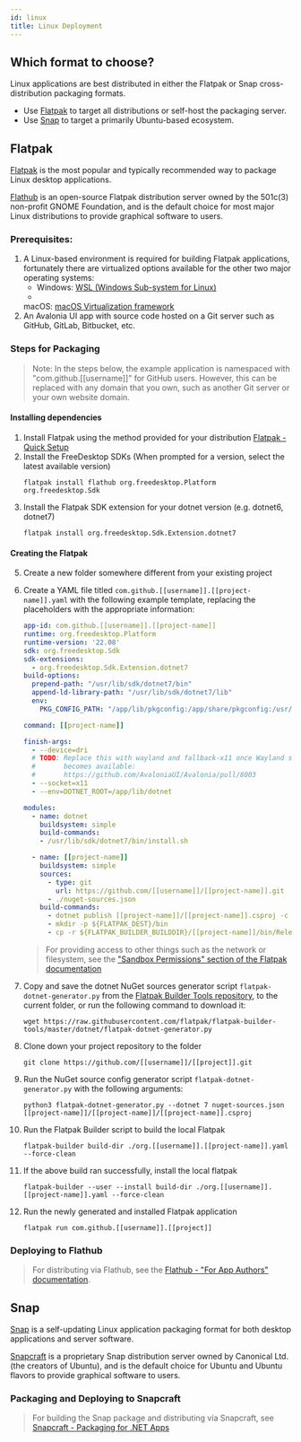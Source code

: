```yaml
---
id: linux
title: Linux Deployment
---
```


## Which format to choose?

Linux applications are best distributed in either the Flatpak or Snap cross-distribution packaging formats.

- Use [Flatpak](https://flatpak.org) to target all distributions or self-host the packaging server.
- Use [Snap](https://snapcraft.io/about) to target a primarily Ubuntu-based ecosystem.

## Flatpak

[Flatpak](https://flatpak.org) is the most popular and typically recommended way to package Linux desktop applications.

[Flathub](https://flathub.org/) is an open-source Flatpak distribution server owned by the 501c(3) non-profit GNOME
Foundation, and
is the default choice for most major Linux distributions to provide graphical software to users.

### Prerequisites:

1. A Linux-based environment is required for building Flatpak applications, fortunately there are virtualized options
   available for the other two major operating systems:
    - Windows: [WSL (Windows Sub-system for Linux)](https://learn.microsoft.com/en-us/windows/wsl/about)
    -
   macOS: [macOS Virtualization framework](https://developer.apple.com/documentation/virtualization/running_gui_linux_in_a_virtual_machine_on_a_mac)
2. An Avalonia UI app with source code hosted on a Git server such as GitHub, GitLab, Bitbucket, etc.

### Steps for Packaging

> Note: In the steps below, the example application is namespaced with "com.github.[[username]]" for GitHub users.
> However, this can be replaced with any domain that you own, such as another Git server or your own website domain.

#### Installing dependencies

1. Install Flatpak using the method provided for your distribution [Flatpak - Quick Setup](https://flatpak.org/setup/)
2. Install the FreeDesktop SDKs (When prompted for a version, select the latest available version)
    ```shell
    flatpak install flathub org.freedesktop.Platform org.freedesktop.Sdk
    ```
3. Install the Flatpak SDK extension for your dotnet version (e.g. dotnet6, dotnet7)
    ```shell
    flatpak install org.freedesktop.Sdk.Extension.dotnet7
    ```

#### Creating the Flatpak

5. Create a new folder somewhere different from your existing project
6. Create a YAML file titled `com.github.[[username]].[[project-name]].yaml` with the following example template,
   replacing the placeholders with the appropriate information:
    ```yaml
    app-id: com.github.[[username]].[[project-name]]
    runtime: org.freedesktop.Platform
    runtime-version: '22.08'
    sdk: org.freedesktop.Sdk
    sdk-extensions:
      - org.freedesktop.Sdk.Extension.dotnet7
    build-options:
      prepend-path: "/usr/lib/sdk/dotnet7/bin"
      append-ld-library-path: "/usr/lib/sdk/dotnet7/lib"
      env:
        PKG_CONFIG_PATH: "/app/lib/pkgconfig:/app/share/pkgconfig:/usr/lib/pkgconfig:/usr/share/pkgconfig:/usr/lib/sdk/dotnet7/lib/pkgconfig"
    
    command: [[project-name]]
    
    finish-args:  
      - --device=dri
      # TODO: Replace this with wayland and fallback-x11 once Wayland support
      #       becomes available:
      #       https://github.com/AvaloniaUI/Avalonia/pull/8003
      - --socket=x11
      - --env=DOTNET_ROOT=/app/lib/dotnet
    
    modules:
      - name: dotnet
        buildsystem: simple
        build-commands:
        - /usr/lib/sdk/dotnet7/bin/install.sh
    
      - name: [[project-name]]
        buildsystem: simple
        sources:
          - type: git
            url: https://github.com/[[username]]/[[project-name]].git
          - ./nuget-sources.json
        build-commands:
          - dotnet publish [[project-name]]/[[project-name]].csproj -c Release --no-self-contained --source ./nuget-sources
          - mkdir -p ${FLATPAK_DEST}/bin
          - cp -r ${FLATPAK_BUILDER_BUILDDIR}/[[project-name]]/bin/Release/net7.0/publish/* ${FLATPAK_DEST}/bin
    ```

   > For providing access to other things such as the network or filesystem, see
   the ["Sandbox Permissions" section of the Flatpak documentation](https://docs.flatpak.org/en/latest/sandbox-permissions.html)

7. Copy and save the dotnet NuGet sources generator script `flatpak-dotnet-generator.py` from
   the [Flatpak Builder Tools repository](https://github.com/flatpak/flatpak-builder-tools), to the current folder, or
   run the following command to download it:
    ```shell
    wget https://raw.githubusercontent.com/flatpak/flatpak-builder-tools/master/dotnet/flatpak-dotnet-generator.py
    ```
8. Clone down your project repository to the folder
    ```shell
    git clone https://github.com/[[username]]/[[project]].git
    ```
9. Run the NuGet source config generator script `flatpak-dotnet-generator.py` with the following arguments:
    ```shell
    python3 flatpak-dotnet-generator.py --dotnet 7 nuget-sources.json [[project-name]]/[[project-name]]/[[project-name]].csproj
    ```
10. Run the Flatpak Builder script to build the local Flatpak
    ```shell
    flatpak-builder build-dir ./org.[[username]].[[project-name]].yaml --force-clean
    ```
11. If the above build ran successfully, install the local flatpak
    ```shell
    flatpak-builder --user --install build-dir ./org.[[username]].[[project-name]].yaml --force-clean
    ```
12. Run the newly generated and installed Flatpak application
    ```shell
    flatpak run com.github.[[username]].[[project]]
    ```

### Deploying to Flathub

> For distributing via Flathub, see
> the [Flathub - "For App Authors" documentation](https://docs.flathub.org/docs/category/for-app-authors).

## Snap

[Snap](https://snapcraft.io/about) is a self-updating Linux application packaging format for
both desktop applications and server software.

[Snapcraft](https://flathub.org/) is a proprietary Snap distribution server owned by Canonical Ltd. (the creators of
Ubuntu),
and is the default choice for Ubuntu and Ubuntu flavors to provide graphical software to users.

### Packaging and Deploying to Snapcraft

> For building the Snap package and distributing via Snapcraft,
> see [Snapcraft - Packaging for .NET Apps](https://snapcraft.io/docs/dotnet-apps)
